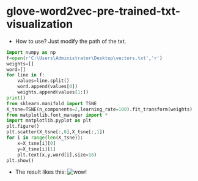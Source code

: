 # glove-word2vec-pre-trained-txt-visualization
* How to use? Just modify the path of the txt.  
```python
import numpy as np
f=open(r'C:\Users\Administrator\Desktop\vectors.txt','r')
weights=[]
word=[]
for line in f:
    values=line.split()
    word.append(values[0])
    weights.append(values[1:])
print()
from sklearn.manifold import TSNE
X_tsne=TSNE(n_components=2,learning_rate=100).fit_transform(weights)
from matplotlib.font_manager import *
import matplotlib.pyplot as plt
plt.figure()
plt.scatter(X_tsne[:,0],X_tsne[:,1])
for i in range(len(X_tsne)):
    x=X_tsne[i][0]
    y=X_tsne[i][1]
    plt.text(x,y,word[i],size=16)
plt.show()
```
* The result likes this:
![wow!](https://github.com/16673161214/glove-word2vec-pre-trained-txt-visualization/blob/master/gloveresult.jpg)
